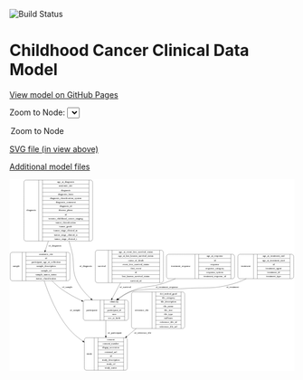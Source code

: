<link rel='stylesheet' href="assets/style.css">
<link rel='stylesheet' href="https://unpkg.com/leaflet@1.5.1/dist/leaflet.css" integrity="sha512-xwE/Az9zrjBIphAcBb3F6JVqxf46+CDLwfLMHloNu6KEQCAWi6HcDUbeOfBIptF7tcCzusKFjFw2yuvEpDL9wQ==" crossorigin="">
<script type="text/javascript" src="https://code.jquery.com/jquery-3.2.1.min.js"></script>
<script type="text/javascript"  src="https://unpkg.com/leaflet@1.5.1/dist/leaflet.js"></script>
<script type="text/javascript" src="assets/actions.js"></script>

![Build Status](https://github.com/CBIIT/c3d-model/actions/workflows/model-test-and-deploy.yml/badge.svg)

# Childhood Cancer Clinical Data Model

[View model on GitHub Pages](https://cbiit.github.io/c3d-model/)


Zoom to Node: <select id="node_select">
  <option value="">Zoom to Node</option>
</select>
<div id="model"></div>

<p>
<a href="./model-desc/c3d-model.svg">SVG file (in view above)</a>
<p>
<a href="./model-desc">Additional model files</a>
<div id='graph' style='display:off;'>
<svg width="1612pt" height="1085pt"
 viewBox="0.00 0.00 1612.00 1085.00" xmlns="http://www.w3.org/2000/svg" xmlns:xlink="http://www.w3.org/1999/xlink">
<g id="graph0" class="graph" transform="scale(1 1) rotate(0) translate(4 1081)">
<title>Perl</title>
<polygon fill="#ffffff" stroke="transparent" points="-4,4 -4,-1081 1608,-1081 1608,4 -4,4"/>
<!-- diagnosis -->
<g id="node1" class="node">
<title>diagnosis</title>
<path fill="none" stroke="#000000" d="M89.5,-731.5C89.5,-731.5 454.5,-731.5 454.5,-731.5 460.5,-731.5 466.5,-737.5 466.5,-743.5 466.5,-743.5 466.5,-1064.5 466.5,-1064.5 466.5,-1070.5 460.5,-1076.5 454.5,-1076.5 454.5,-1076.5 89.5,-1076.5 89.5,-1076.5 83.5,-1076.5 77.5,-1070.5 77.5,-1064.5 77.5,-1064.5 77.5,-743.5 77.5,-743.5 77.5,-737.5 83.5,-731.5 89.5,-731.5"/>
<text text-anchor="middle" x="119.5" y="-900.3" font-family="Times,serif" font-size="14.00" fill="#000000">diagnosis</text>
<polyline fill="none" stroke="#000000" points="161.5,-731.5 161.5,-1076.5 "/>
<text text-anchor="middle" x="172" y="-900.3" font-family="Times,serif" font-size="14.00" fill="#000000"> </text>
<polyline fill="none" stroke="#000000" points="182.5,-731.5 182.5,-1076.5 "/>
<text text-anchor="middle" x="314" y="-1061.3" font-family="Times,serif" font-size="14.00" fill="#000000">age_at_diagnosis</text>
<polyline fill="none" stroke="#000000" points="182.5,-1053.5 445.5,-1053.5 "/>
<text text-anchor="middle" x="314" y="-1038.3" font-family="Times,serif" font-size="14.00" fill="#000000">anatomic_site</text>
<polyline fill="none" stroke="#000000" points="182.5,-1030.5 445.5,-1030.5 "/>
<text text-anchor="middle" x="314" y="-1015.3" font-family="Times,serif" font-size="14.00" fill="#000000">diagnosis</text>
<polyline fill="none" stroke="#000000" points="182.5,-1007.5 445.5,-1007.5 "/>
<text text-anchor="middle" x="314" y="-992.3" font-family="Times,serif" font-size="14.00" fill="#000000">diagnosis_basis</text>
<polyline fill="none" stroke="#000000" points="182.5,-984.5 445.5,-984.5 "/>
<text text-anchor="middle" x="314" y="-969.3" font-family="Times,serif" font-size="14.00" fill="#000000">diagnosis_classification_system</text>
<polyline fill="none" stroke="#000000" points="182.5,-961.5 445.5,-961.5 "/>
<text text-anchor="middle" x="314" y="-946.3" font-family="Times,serif" font-size="14.00" fill="#000000">diagnosis_comment</text>
<polyline fill="none" stroke="#000000" points="182.5,-938.5 445.5,-938.5 "/>
<text text-anchor="middle" x="314" y="-923.3" font-family="Times,serif" font-size="14.00" fill="#000000">diagnosis_id</text>
<polyline fill="none" stroke="#000000" points="182.5,-915.5 445.5,-915.5 "/>
<text text-anchor="middle" x="314" y="-900.3" font-family="Times,serif" font-size="14.00" fill="#000000">disease_phase</text>
<polyline fill="none" stroke="#000000" points="182.5,-892.5 445.5,-892.5 "/>
<text text-anchor="middle" x="314" y="-877.3" font-family="Times,serif" font-size="14.00" fill="#000000">id</text>
<polyline fill="none" stroke="#000000" points="182.5,-869.5 445.5,-869.5 "/>
<text text-anchor="middle" x="314" y="-854.3" font-family="Times,serif" font-size="14.00" fill="#000000">toronto_childhood_cancer_staging</text>
<polyline fill="none" stroke="#000000" points="182.5,-846.5 445.5,-846.5 "/>
<text text-anchor="middle" x="314" y="-831.3" font-family="Times,serif" font-size="14.00" fill="#000000">tumor_classification</text>
<polyline fill="none" stroke="#000000" points="182.5,-823.5 445.5,-823.5 "/>
<text text-anchor="middle" x="314" y="-808.3" font-family="Times,serif" font-size="14.00" fill="#000000">tumor_grade</text>
<polyline fill="none" stroke="#000000" points="182.5,-800.5 445.5,-800.5 "/>
<text text-anchor="middle" x="314" y="-785.3" font-family="Times,serif" font-size="14.00" fill="#000000">tumor_stage_clinical_m</text>
<polyline fill="none" stroke="#000000" points="182.5,-777.5 445.5,-777.5 "/>
<text text-anchor="middle" x="314" y="-762.3" font-family="Times,serif" font-size="14.00" fill="#000000">tumor_stage_clinical_n</text>
<polyline fill="none" stroke="#000000" points="182.5,-754.5 445.5,-754.5 "/>
<text text-anchor="middle" x="314" y="-739.3" font-family="Times,serif" font-size="14.00" fill="#000000">tumor_stage_clinical_t</text>
<polyline fill="none" stroke="#000000" points="445.5,-731.5 445.5,-1076.5 "/>
<text text-anchor="middle" x="456" y="-900.3" font-family="Times,serif" font-size="14.00" fill="#000000"> </text>
</g>
<!-- sample -->
<g id="node2" class="node">
<title>sample</title>
<path fill="none" stroke="#000000" d="M12,-507C12,-507 326,-507 326,-507 332,-507 338,-513 338,-519 338,-519 338,-656 338,-656 338,-662 332,-668 326,-668 326,-668 12,-668 12,-668 6,-668 0,-662 0,-656 0,-656 0,-519 0,-519 0,-513 6,-507 12,-507"/>
<text text-anchor="middle" x="34" y="-583.8" font-family="Times,serif" font-size="14.00" fill="#000000">sample</text>
<polyline fill="none" stroke="#000000" points="68,-507 68,-668 "/>
<text text-anchor="middle" x="78.5" y="-583.8" font-family="Times,serif" font-size="14.00" fill="#000000"> </text>
<polyline fill="none" stroke="#000000" points="89,-507 89,-668 "/>
<text text-anchor="middle" x="203" y="-652.8" font-family="Times,serif" font-size="14.00" fill="#000000">anatomic_site</text>
<polyline fill="none" stroke="#000000" points="89,-645 317,-645 "/>
<text text-anchor="middle" x="203" y="-629.8" font-family="Times,serif" font-size="14.00" fill="#000000">id</text>
<polyline fill="none" stroke="#000000" points="89,-622 317,-622 "/>
<text text-anchor="middle" x="203" y="-606.8" font-family="Times,serif" font-size="14.00" fill="#000000">participant_age_at_collection</text>
<polyline fill="none" stroke="#000000" points="89,-599 317,-599 "/>
<text text-anchor="middle" x="203" y="-583.8" font-family="Times,serif" font-size="14.00" fill="#000000">sample_description</text>
<polyline fill="none" stroke="#000000" points="89,-576 317,-576 "/>
<text text-anchor="middle" x="203" y="-560.8" font-family="Times,serif" font-size="14.00" fill="#000000">sample_id</text>
<polyline fill="none" stroke="#000000" points="89,-553 317,-553 "/>
<text text-anchor="middle" x="203" y="-537.8" font-family="Times,serif" font-size="14.00" fill="#000000">sample_tumor_status</text>
<polyline fill="none" stroke="#000000" points="89,-530 317,-530 "/>
<text text-anchor="middle" x="203" y="-514.8" font-family="Times,serif" font-size="14.00" fill="#000000">tumor_classification</text>
<polyline fill="none" stroke="#000000" points="317,-507 317,-668 "/>
<text text-anchor="middle" x="327.5" y="-583.8" font-family="Times,serif" font-size="14.00" fill="#000000"> </text>
</g>
<!-- diagnosis&#45;&gt;sample -->
<g id="edge1" class="edge">
<title>diagnosis&#45;&gt;sample</title>
<path fill="none" stroke="#000000" d="M215.8285,-731.3952C209.847,-713.0154 203.9504,-694.896 198.4647,-678.0397"/>
<polygon fill="#000000" stroke="#000000" points="201.7077,-676.6945 195.2849,-668.2685 195.0513,-678.8608 201.7077,-676.6945"/>
<text text-anchor="middle" x="253.5" y="-701.8" font-family="Times,serif" font-size="14.00" fill="#000000">of_diagnosis</text>
</g>
<!-- participant -->
<g id="node5" class="node">
<title>participant</title>
<path fill="none" stroke="#000000" d="M425.5,-282.5C425.5,-282.5 656.5,-282.5 656.5,-282.5 662.5,-282.5 668.5,-288.5 668.5,-294.5 668.5,-294.5 668.5,-385.5 668.5,-385.5 668.5,-391.5 662.5,-397.5 656.5,-397.5 656.5,-397.5 425.5,-397.5 425.5,-397.5 419.5,-397.5 413.5,-391.5 413.5,-385.5 413.5,-385.5 413.5,-294.5 413.5,-294.5 413.5,-288.5 419.5,-282.5 425.5,-282.5"/>
<text text-anchor="middle" x="461.5" y="-336.3" font-family="Times,serif" font-size="14.00" fill="#000000">participant</text>
<polyline fill="none" stroke="#000000" points="509.5,-282.5 509.5,-397.5 "/>
<text text-anchor="middle" x="520" y="-336.3" font-family="Times,serif" font-size="14.00" fill="#000000"> </text>
<polyline fill="none" stroke="#000000" points="530.5,-282.5 530.5,-397.5 "/>
<text text-anchor="middle" x="589" y="-382.3" font-family="Times,serif" font-size="14.00" fill="#000000">ethnicity</text>
<polyline fill="none" stroke="#000000" points="530.5,-374.5 647.5,-374.5 "/>
<text text-anchor="middle" x="589" y="-359.3" font-family="Times,serif" font-size="14.00" fill="#000000">id</text>
<polyline fill="none" stroke="#000000" points="530.5,-351.5 647.5,-351.5 "/>
<text text-anchor="middle" x="589" y="-336.3" font-family="Times,serif" font-size="14.00" fill="#000000">participant_id</text>
<polyline fill="none" stroke="#000000" points="530.5,-328.5 647.5,-328.5 "/>
<text text-anchor="middle" x="589" y="-313.3" font-family="Times,serif" font-size="14.00" fill="#000000">race</text>
<polyline fill="none" stroke="#000000" points="530.5,-305.5 647.5,-305.5 "/>
<text text-anchor="middle" x="589" y="-290.3" font-family="Times,serif" font-size="14.00" fill="#000000">sex_at_birth</text>
<polyline fill="none" stroke="#000000" points="647.5,-282.5 647.5,-397.5 "/>
<text text-anchor="middle" x="658" y="-336.3" font-family="Times,serif" font-size="14.00" fill="#000000"> </text>
</g>
<!-- diagnosis&#45;&gt;participant -->
<g id="edge2" class="edge">
<title>diagnosis&#45;&gt;participant</title>
<path fill="none" stroke="#000000" d="M332.312,-731.3331C337.5846,-714.0811 342.5851,-696.7552 347,-680 368.3432,-599.0002 343.3134,-568.7663 383,-495 401.2222,-461.13 429.3478,-430.0511 456.8472,-404.7582"/>
<polygon fill="#000000" stroke="#000000" points="459.4999,-407.0788 464.5781,-397.7802 454.8097,-401.8824 459.4999,-407.0788"/>
<text text-anchor="middle" x="427.5" y="-583.8" font-family="Times,serif" font-size="14.00" fill="#000000">of_diagnosis</text>
</g>
<!-- sample&#45;&gt;participant -->
<g id="edge7" class="edge">
<title>sample&#45;&gt;participant</title>
<path fill="none" stroke="#000000" d="M236.3638,-506.8932C251.9856,-490.8595 269.2642,-474.9854 287,-462 322.5372,-435.9813 364.4942,-413.174 403.9602,-394.5374"/>
<polygon fill="#000000" stroke="#000000" points="405.8153,-397.5342 413.3994,-390.1361 402.8571,-391.19 405.8153,-397.5342"/>
<text text-anchor="middle" x="323.5" y="-465.8" font-family="Times,serif" font-size="14.00" fill="#000000">of_sample</text>
</g>
<!-- study -->
<g id="node8" class="node">
<title>study</title>
<path fill="none" stroke="#000000" d="M431.5,-.5C431.5,-.5 650.5,-.5 650.5,-.5 656.5,-.5 662.5,-6.5 662.5,-12.5 662.5,-12.5 662.5,-172.5 662.5,-172.5 662.5,-178.5 656.5,-184.5 650.5,-184.5 650.5,-184.5 431.5,-184.5 431.5,-184.5 425.5,-184.5 419.5,-178.5 419.5,-172.5 419.5,-172.5 419.5,-12.5 419.5,-12.5 419.5,-6.5 425.5,-.5 431.5,-.5"/>
<text text-anchor="middle" x="447.5" y="-88.8" font-family="Times,serif" font-size="14.00" fill="#000000">study</text>
<polyline fill="none" stroke="#000000" points="475.5,-.5 475.5,-184.5 "/>
<text text-anchor="middle" x="486" y="-88.8" font-family="Times,serif" font-size="14.00" fill="#000000"> </text>
<polyline fill="none" stroke="#000000" points="496.5,-.5 496.5,-184.5 "/>
<text text-anchor="middle" x="569" y="-169.3" font-family="Times,serif" font-size="14.00" fill="#000000">consent</text>
<polyline fill="none" stroke="#000000" points="496.5,-161.5 641.5,-161.5 "/>
<text text-anchor="middle" x="569" y="-146.3" font-family="Times,serif" font-size="14.00" fill="#000000">consent_number</text>
<polyline fill="none" stroke="#000000" points="496.5,-138.5 641.5,-138.5 "/>
<text text-anchor="middle" x="569" y="-123.3" font-family="Times,serif" font-size="14.00" fill="#000000">dbgap_accession</text>
<polyline fill="none" stroke="#000000" points="496.5,-115.5 641.5,-115.5 "/>
<text text-anchor="middle" x="569" y="-100.3" font-family="Times,serif" font-size="14.00" fill="#000000">external_url</text>
<polyline fill="none" stroke="#000000" points="496.5,-92.5 641.5,-92.5 "/>
<text text-anchor="middle" x="569" y="-77.3" font-family="Times,serif" font-size="14.00" fill="#000000">id</text>
<polyline fill="none" stroke="#000000" points="496.5,-69.5 641.5,-69.5 "/>
<text text-anchor="middle" x="569" y="-54.3" font-family="Times,serif" font-size="14.00" fill="#000000">study_description</text>
<polyline fill="none" stroke="#000000" points="496.5,-46.5 641.5,-46.5 "/>
<text text-anchor="middle" x="569" y="-31.3" font-family="Times,serif" font-size="14.00" fill="#000000">study_id</text>
<polyline fill="none" stroke="#000000" points="496.5,-23.5 641.5,-23.5 "/>
<text text-anchor="middle" x="569" y="-8.3" font-family="Times,serif" font-size="14.00" fill="#000000">study_name</text>
<polyline fill="none" stroke="#000000" points="641.5,-.5 641.5,-184.5 "/>
<text text-anchor="middle" x="652" y="-88.8" font-family="Times,serif" font-size="14.00" fill="#000000"> </text>
</g>
<!-- sample&#45;&gt;study -->
<g id="edge6" class="edge">
<title>sample&#45;&gt;study</title>
<path fill="none" stroke="#000000" d="M192.2752,-506.97C217.2609,-430.8883 262.8011,-316.7054 331,-236 353.5034,-209.3699 382.1018,-185.5161 410.8949,-165.2592"/>
<polygon fill="#000000" stroke="#000000" points="413.185,-167.9311 419.4216,-159.3663 409.2051,-162.1725 413.185,-167.9311"/>
<text text-anchor="middle" x="367.5" y="-336.3" font-family="Times,serif" font-size="14.00" fill="#000000">of_sample</text>
</g>
<!-- survival -->
<g id="node3" class="node">
<title>survival</title>
<path fill="none" stroke="#000000" d="M493.5,-495.5C493.5,-495.5 854.5,-495.5 854.5,-495.5 860.5,-495.5 866.5,-501.5 866.5,-507.5 866.5,-507.5 866.5,-667.5 866.5,-667.5 866.5,-673.5 860.5,-679.5 854.5,-679.5 854.5,-679.5 493.5,-679.5 493.5,-679.5 487.5,-679.5 481.5,-673.5 481.5,-667.5 481.5,-667.5 481.5,-507.5 481.5,-507.5 481.5,-501.5 487.5,-495.5 493.5,-495.5"/>
<text text-anchor="middle" x="518.5" y="-583.8" font-family="Times,serif" font-size="14.00" fill="#000000">survival</text>
<polyline fill="none" stroke="#000000" points="555.5,-495.5 555.5,-679.5 "/>
<text text-anchor="middle" x="566" y="-583.8" font-family="Times,serif" font-size="14.00" fill="#000000"> </text>
<polyline fill="none" stroke="#000000" points="576.5,-495.5 576.5,-679.5 "/>
<text text-anchor="middle" x="711" y="-664.3" font-family="Times,serif" font-size="14.00" fill="#000000">age_at_event_free_survival_status</text>
<polyline fill="none" stroke="#000000" points="576.5,-656.5 845.5,-656.5 "/>
<text text-anchor="middle" x="711" y="-641.3" font-family="Times,serif" font-size="14.00" fill="#000000">age_at_last_known_survival_status</text>
<polyline fill="none" stroke="#000000" points="576.5,-633.5 845.5,-633.5 "/>
<text text-anchor="middle" x="711" y="-618.3" font-family="Times,serif" font-size="14.00" fill="#000000">cause_of_death</text>
<polyline fill="none" stroke="#000000" points="576.5,-610.5 845.5,-610.5 "/>
<text text-anchor="middle" x="711" y="-595.3" font-family="Times,serif" font-size="14.00" fill="#000000">event_free_survival_status</text>
<polyline fill="none" stroke="#000000" points="576.5,-587.5 845.5,-587.5 "/>
<text text-anchor="middle" x="711" y="-572.3" font-family="Times,serif" font-size="14.00" fill="#000000">first_event</text>
<polyline fill="none" stroke="#000000" points="576.5,-564.5 845.5,-564.5 "/>
<text text-anchor="middle" x="711" y="-549.3" font-family="Times,serif" font-size="14.00" fill="#000000">id</text>
<polyline fill="none" stroke="#000000" points="576.5,-541.5 845.5,-541.5 "/>
<text text-anchor="middle" x="711" y="-526.3" font-family="Times,serif" font-size="14.00" fill="#000000">last_known_survival_status</text>
<polyline fill="none" stroke="#000000" points="576.5,-518.5 845.5,-518.5 "/>
<text text-anchor="middle" x="711" y="-503.3" font-family="Times,serif" font-size="14.00" fill="#000000">survival_id</text>
<polyline fill="none" stroke="#000000" points="845.5,-495.5 845.5,-679.5 "/>
<text text-anchor="middle" x="856" y="-583.8" font-family="Times,serif" font-size="14.00" fill="#000000"> </text>
</g>
<!-- survival&#45;&gt;participant -->
<g id="edge3" class="edge">
<title>survival&#45;&gt;participant</title>
<path fill="none" stroke="#000000" d="M624.4757,-495.3401C608.6834,-465.9522 591.5223,-434.017 576.8901,-406.788"/>
<polygon fill="#000000" stroke="#000000" points="579.8471,-404.8966 572.0305,-397.7447 573.681,-408.2101 579.8471,-404.8966"/>
<text text-anchor="middle" x="651.5" y="-465.8" font-family="Times,serif" font-size="14.00" fill="#000000">of_survival</text>
</g>
<!-- treatment_response -->
<g id="node4" class="node">
<title>treatment_response</title>
<path fill="none" stroke="#000000" d="M896.5,-518.5C896.5,-518.5 1257.5,-518.5 1257.5,-518.5 1263.5,-518.5 1269.5,-524.5 1269.5,-530.5 1269.5,-530.5 1269.5,-644.5 1269.5,-644.5 1269.5,-650.5 1263.5,-656.5 1257.5,-656.5 1257.5,-656.5 896.5,-656.5 896.5,-656.5 890.5,-656.5 884.5,-650.5 884.5,-644.5 884.5,-644.5 884.5,-530.5 884.5,-530.5 884.5,-524.5 890.5,-518.5 896.5,-518.5"/>
<text text-anchor="middle" x="965" y="-583.8" font-family="Times,serif" font-size="14.00" fill="#000000">treatment_response</text>
<polyline fill="none" stroke="#000000" points="1045.5,-518.5 1045.5,-656.5 "/>
<text text-anchor="middle" x="1056" y="-583.8" font-family="Times,serif" font-size="14.00" fill="#000000"> </text>
<polyline fill="none" stroke="#000000" points="1066.5,-518.5 1066.5,-656.5 "/>
<text text-anchor="middle" x="1157.5" y="-641.3" font-family="Times,serif" font-size="14.00" fill="#000000">age_at_response</text>
<polyline fill="none" stroke="#000000" points="1066.5,-633.5 1248.5,-633.5 "/>
<text text-anchor="middle" x="1157.5" y="-618.3" font-family="Times,serif" font-size="14.00" fill="#000000">id</text>
<polyline fill="none" stroke="#000000" points="1066.5,-610.5 1248.5,-610.5 "/>
<text text-anchor="middle" x="1157.5" y="-595.3" font-family="Times,serif" font-size="14.00" fill="#000000">response</text>
<polyline fill="none" stroke="#000000" points="1066.5,-587.5 1248.5,-587.5 "/>
<text text-anchor="middle" x="1157.5" y="-572.3" font-family="Times,serif" font-size="14.00" fill="#000000">response_category</text>
<polyline fill="none" stroke="#000000" points="1066.5,-564.5 1248.5,-564.5 "/>
<text text-anchor="middle" x="1157.5" y="-549.3" font-family="Times,serif" font-size="14.00" fill="#000000">response_system</text>
<polyline fill="none" stroke="#000000" points="1066.5,-541.5 1248.5,-541.5 "/>
<text text-anchor="middle" x="1157.5" y="-526.3" font-family="Times,serif" font-size="14.00" fill="#000000">treatment_response_id</text>
<polyline fill="none" stroke="#000000" points="1248.5,-518.5 1248.5,-656.5 "/>
<text text-anchor="middle" x="1259" y="-583.8" font-family="Times,serif" font-size="14.00" fill="#000000"> </text>
</g>
<!-- treatment_response&#45;&gt;participant -->
<g id="edge8" class="edge">
<title>treatment_response&#45;&gt;participant</title>
<path fill="none" stroke="#000000" d="M934.5638,-518.4948C914.7798,-510.0257 894.5401,-501.9287 875,-495 789.3527,-464.6303 758.7278,-483.7284 677,-444 654.9144,-433.2641 632.9195,-418.6259 613.2568,-403.7225"/>
<polygon fill="#000000" stroke="#000000" points="615.3232,-400.8961 605.2683,-397.5568 611.0462,-406.4375 615.3232,-400.8961"/>
<text text-anchor="middle" x="886" y="-465.8" font-family="Times,serif" font-size="14.00" fill="#000000">of_treatment_response</text>
</g>
<!-- participant&#45;&gt;study -->
<g id="edge4" class="edge">
<title>participant&#45;&gt;study</title>
<path fill="none" stroke="#000000" d="M541,-282.2846C541,-256.233 541,-224.6596 541,-194.804"/>
<polygon fill="#000000" stroke="#000000" points="544.5001,-194.7554 541,-184.7554 537.5001,-194.7554 544.5001,-194.7554"/>
<text text-anchor="middle" x="591.5" y="-206.8" font-family="Times,serif" font-size="14.00" fill="#000000">of_participant</text>
</g>
<!-- treatment -->
<g id="node6" class="node">
<title>treatment</title>
<path fill="none" stroke="#000000" d="M1300,-518.5C1300,-518.5 1592,-518.5 1592,-518.5 1598,-518.5 1604,-524.5 1604,-530.5 1604,-530.5 1604,-644.5 1604,-644.5 1604,-650.5 1598,-656.5 1592,-656.5 1592,-656.5 1300,-656.5 1300,-656.5 1294,-656.5 1288,-650.5 1288,-644.5 1288,-644.5 1288,-530.5 1288,-530.5 1288,-524.5 1294,-518.5 1300,-518.5"/>
<text text-anchor="middle" x="1332.5" y="-583.8" font-family="Times,serif" font-size="14.00" fill="#000000">treatment</text>
<polyline fill="none" stroke="#000000" points="1377,-518.5 1377,-656.5 "/>
<text text-anchor="middle" x="1387.5" y="-583.8" font-family="Times,serif" font-size="14.00" fill="#000000"> </text>
<polyline fill="none" stroke="#000000" points="1398,-518.5 1398,-656.5 "/>
<text text-anchor="middle" x="1490.5" y="-641.3" font-family="Times,serif" font-size="14.00" fill="#000000">age_at_treatment_end</text>
<polyline fill="none" stroke="#000000" points="1398,-633.5 1583,-633.5 "/>
<text text-anchor="middle" x="1490.5" y="-618.3" font-family="Times,serif" font-size="14.00" fill="#000000">age_at_treatment_start</text>
<polyline fill="none" stroke="#000000" points="1398,-610.5 1583,-610.5 "/>
<text text-anchor="middle" x="1490.5" y="-595.3" font-family="Times,serif" font-size="14.00" fill="#000000">id</text>
<polyline fill="none" stroke="#000000" points="1398,-587.5 1583,-587.5 "/>
<text text-anchor="middle" x="1490.5" y="-572.3" font-family="Times,serif" font-size="14.00" fill="#000000">treatment_agent</text>
<polyline fill="none" stroke="#000000" points="1398,-564.5 1583,-564.5 "/>
<text text-anchor="middle" x="1490.5" y="-549.3" font-family="Times,serif" font-size="14.00" fill="#000000">treatment_id</text>
<polyline fill="none" stroke="#000000" points="1398,-541.5 1583,-541.5 "/>
<text text-anchor="middle" x="1490.5" y="-526.3" font-family="Times,serif" font-size="14.00" fill="#000000">treatment_type</text>
<polyline fill="none" stroke="#000000" points="1583,-518.5 1583,-656.5 "/>
<text text-anchor="middle" x="1593.5" y="-583.8" font-family="Times,serif" font-size="14.00" fill="#000000"> </text>
</g>
<!-- treatment&#45;&gt;participant -->
<g id="edge9" class="edge">
<title>treatment&#45;&gt;participant</title>
<path fill="none" stroke="#000000" d="M1335.5601,-518.4174C1317.2038,-509.2725 1297.9585,-501.0025 1279,-495 1148.5917,-453.7111 1109.3053,-473.4879 973,-462 907.3335,-456.4656 738.7491,-467.0166 677,-444 652.6581,-434.9267 629.0855,-419.9271 608.5941,-404.1051"/>
<polygon fill="#000000" stroke="#000000" points="610.6136,-401.2397 600.6021,-397.7727 606.2665,-406.7263 610.6136,-401.2397"/>
<text text-anchor="middle" x="1258" y="-465.8" font-family="Times,serif" font-size="14.00" fill="#000000">of_treatment</text>
</g>
<!-- reference_file -->
<g id="node7" class="node">
<title>reference_file</title>
<path fill="none" stroke="#000000" d="M698.5,-236.5C698.5,-236.5 975.5,-236.5 975.5,-236.5 981.5,-236.5 987.5,-242.5 987.5,-248.5 987.5,-248.5 987.5,-431.5 987.5,-431.5 987.5,-437.5 981.5,-443.5 975.5,-443.5 975.5,-443.5 698.5,-443.5 698.5,-443.5 692.5,-443.5 686.5,-437.5 686.5,-431.5 686.5,-431.5 686.5,-248.5 686.5,-248.5 686.5,-242.5 692.5,-236.5 698.5,-236.5"/>
<text text-anchor="middle" x="744.5" y="-336.3" font-family="Times,serif" font-size="14.00" fill="#000000">reference_file</text>
<polyline fill="none" stroke="#000000" points="802.5,-236.5 802.5,-443.5 "/>
<text text-anchor="middle" x="813" y="-336.3" font-family="Times,serif" font-size="14.00" fill="#000000"> </text>
<polyline fill="none" stroke="#000000" points="823.5,-236.5 823.5,-443.5 "/>
<text text-anchor="middle" x="895" y="-428.3" font-family="Times,serif" font-size="14.00" fill="#000000">dcf_indexd_guid</text>
<polyline fill="none" stroke="#000000" points="823.5,-420.5 966.5,-420.5 "/>
<text text-anchor="middle" x="895" y="-405.3" font-family="Times,serif" font-size="14.00" fill="#000000">file_category</text>
<polyline fill="none" stroke="#000000" points="823.5,-397.5 966.5,-397.5 "/>
<text text-anchor="middle" x="895" y="-382.3" font-family="Times,serif" font-size="14.00" fill="#000000">file_description</text>
<polyline fill="none" stroke="#000000" points="823.5,-374.5 966.5,-374.5 "/>
<text text-anchor="middle" x="895" y="-359.3" font-family="Times,serif" font-size="14.00" fill="#000000">file_name</text>
<polyline fill="none" stroke="#000000" points="823.5,-351.5 966.5,-351.5 "/>
<text text-anchor="middle" x="895" y="-336.3" font-family="Times,serif" font-size="14.00" fill="#000000">file_size</text>
<polyline fill="none" stroke="#000000" points="823.5,-328.5 966.5,-328.5 "/>
<text text-anchor="middle" x="895" y="-313.3" font-family="Times,serif" font-size="14.00" fill="#000000">file_type</text>
<polyline fill="none" stroke="#000000" points="823.5,-305.5 966.5,-305.5 "/>
<text text-anchor="middle" x="895" y="-290.3" font-family="Times,serif" font-size="14.00" fill="#000000">md5sum</text>
<polyline fill="none" stroke="#000000" points="823.5,-282.5 966.5,-282.5 "/>
<text text-anchor="middle" x="895" y="-267.3" font-family="Times,serif" font-size="14.00" fill="#000000">reference_file_id</text>
<polyline fill="none" stroke="#000000" points="823.5,-259.5 966.5,-259.5 "/>
<text text-anchor="middle" x="895" y="-244.3" font-family="Times,serif" font-size="14.00" fill="#000000">reference_file_url</text>
<polyline fill="none" stroke="#000000" points="966.5,-236.5 966.5,-443.5 "/>
<text text-anchor="middle" x="977" y="-336.3" font-family="Times,serif" font-size="14.00" fill="#000000"> </text>
</g>
<!-- reference_file&#45;&gt;study -->
<g id="edge5" class="edge">
<title>reference_file&#45;&gt;study</title>
<path fill="none" stroke="#000000" d="M713.1844,-236.4718C695.3249,-221.5386 676.9825,-206.2016 659.2356,-191.3625"/>
<polygon fill="#000000" stroke="#000000" points="661.0442,-188.3125 651.1274,-184.5829 656.5539,-193.6826 661.0442,-188.3125"/>
<text text-anchor="middle" x="749.5" y="-206.8" font-family="Times,serif" font-size="14.00" fill="#000000">of_reference_file</text>
</g>
</g>
</svg>
</div>
